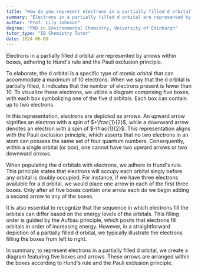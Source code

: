 ```yaml
---
title: "How do you represent electrons in a partially filled d orbital?"
summary: "Electrons in a partially filled d orbital are represented by arrows in boxes, following Hund's rule and the Pauli exclusion principle."
author: "Prof. Lily Johnson"
degree: "PhD in Environmental Chemistry, University of Edinburgh"
tutor_type: "IB Chemistry Tutor"
date: 2024-06-09
---
```


Electrons in a partially filled d orbital are represented by arrows within boxes, adhering to Hund's rule and the Pauli exclusion principle.

To elaborate, the d orbital is a specific type of atomic orbital that can accommodate a maximum of $10$ electrons. When we say that the d orbital is partially filled, it indicates that the number of electrons present is fewer than $10$. To visualize these electrons, we utilize a diagram comprising five boxes, with each box symbolizing one of the five d orbitals. Each box can contain up to two electrons.

In this representation, electrons are depicted as arrows. An upward arrow signifies an electron with a spin of $+\frac{1}{2}$, while a downward arrow denotes an electron with a spin of $-\frac{1}{2}$. This representation aligns with the Pauli exclusion principle, which asserts that no two electrons in an atom can possess the same set of four quantum numbers. Consequently, within a single orbital (or box), one cannot have two upward arrows or two downward arrows.

When populating the d orbitals with electrons, we adhere to Hund's rule. This principle states that electrons will occupy each orbital singly before any orbital is doubly occupied. For instance, if we have three electrons available for a d orbital, we would place one arrow in each of the first three boxes. Only after all five boxes contain one arrow each do we begin adding a second arrow to any of the boxes.

It is also essential to recognize that the sequence in which electrons fill the orbitals can differ based on the energy levels of the orbitals. This filling order is guided by the Aufbau principle, which posits that electrons fill orbitals in order of increasing energy. However, in a straightforward depiction of a partially filled d orbital, we typically illustrate the electrons filling the boxes from left to right.

In summary, to represent electrons in a partially filled d orbital, we create a diagram featuring five boxes and arrows. These arrows are arranged within the boxes according to Hund's rule and the Pauli exclusion principle.
    